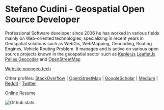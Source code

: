 # Stefano Cudini - Geospatial Open Source Developer

Professional Software developer since 2006 he has worked in various fields mainly
on Web-oriented technologies, specializing in recent years in Geospatial solutions
such as WebGis, WebMapping, Geocoding, Routing Engines, Vehicle Routing Problem.
It manages and is active on various open source projects known in the geospatial sector such as [KeplerJs](https://keplerjs.io/) [LeafletJs](https://leafletjs.com/) [Pelias Geocoder](https://pelias.io/) and [OpenStreetMap](https://osm.org/)

[Website opengeo.tech](https://opengeo.tech/)

Other profiles: 
[StackOverflow](https://stackoverflow.com/users/526444/stefanocudini) | 
[OpenStreetMap](https://osm.org/user/StefanoCudini) | 
[GoogleScholar](https://scholar.google.com/citations?user=3s158_wAAAAJ) | 
[Medium](https://medium.com/@stefcud) | 
[Reddit](https://www.reddit.com/user/stefcud) | 
[Twitter](https://twitter.com/zakis)

[Online Resume](http://stefanocudini.github.io/stefanocudini/)

![Github stats](https://github-readme-stats.vercel.app/api?username=stefanocudini&theme=graywhite&hide_border=true&custom_title=Activity%20stats)

